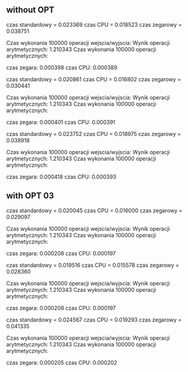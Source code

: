 ## without  OPT

czas standardowy = 0.023369
czas CPU         = 0.018523
czas zegarowy    = 0.038751

Czas wykonania 100000 operacji wejscia/wyjscia: 
Wynik operacji arytmetycznych: 1.210343
Czas wykonania 100000 operacji arytmetycznych: 

czas zegara: 0.000398
czas CPU:    0.000389


czas standardowy = 0.020861
czas CPU         = 0.016802
czas zegarowy    = 0.030441

Czas wykonania 100000 operacji wejscia/wyjscia: 
Wynik operacji arytmetycznych: 1.210343
Czas wykonania 100000 operacji arytmetycznych: 

czas zegara: 0.000401
czas CPU:    0.000391


czas standardowy = 0.023752
czas CPU         = 0.018975
czas zegarowy    = 0.038918

Czas wykonania 100000 operacji wejscia/wyjscia: 
Wynik operacji arytmetycznych: 1.210343
Czas wykonania 100000 operacji arytmetycznych: 

czas zegara: 0.000418
czas CPU:    0.000393





## with OPT 03

czas standardowy = 0.020045
czas CPU         = 0.016000
czas zegarowy    = 0.029097

Czas wykonania 100000 operacji wejscia/wyjscia: 
Wynik operacji arytmetycznych: 1.210343
Czas wykonania 100000 operacji arytmetycznych: 

czas zegara: 0.000208
czas CPU:    0.000197


czas standardowy = 0.019516
czas CPU         = 0.015578
czas zegarowy    = 0.028360

Czas wykonania 100000 operacji wejscia/wyjscia: 
Wynik operacji arytmetycznych: 1.210343
Czas wykonania 100000 operacji arytmetycznych: 

czas zegara: 0.000208
czas CPU:    0.000197


czas standardowy = 0.024567
czas CPU         = 0.019293
czas zegarowy    = 0.041335

Czas wykonania 100000 operacji wejscia/wyjscia: 
Wynik operacji arytmetycznych: 1.210343
Czas wykonania 100000 operacji arytmetycznych: 

czas zegara: 0.000205
czas CPU:    0.000202
